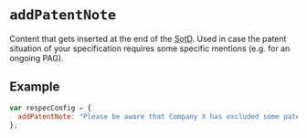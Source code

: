 # `addPatentNote`

Content that gets inserted at the end of the <abbr title="status of this document">SotD</abbr>. Used in case the patent situation of your specification requires some specific mentions (e.g. for an ongoing PAG).

## Example

```js "example": "Add a patent note."
var respecConfig = {
  addPatentNote: "Please be aware that Company X has excluded some patents.",
};
```
